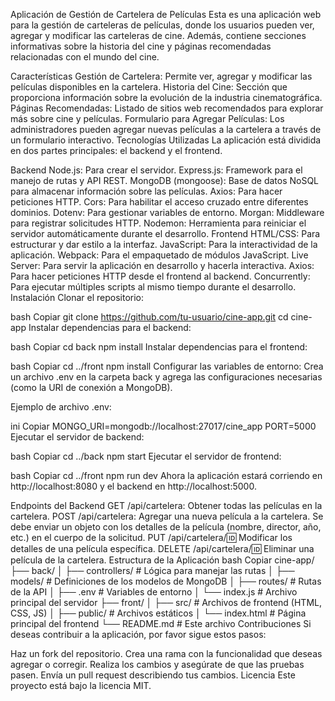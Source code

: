 Aplicación de Gestión de Cartelera de Películas
Esta es una aplicación web para la gestión de carteleras de películas, donde los usuarios pueden ver, agregar y modificar las carteleras de cine. Además, contiene secciones informativas sobre la historia del cine y páginas recomendadas relacionadas con el mundo del cine.

Características
Gestión de Cartelera: Permite ver, agregar y modificar las películas disponibles en la cartelera.
Historia del Cine: Sección que proporciona información sobre la evolución de la industria cinematográfica.
Páginas Recomendadas: Listado de sitios web recomendados para explorar más sobre cine y películas.
Formulario para Agregar Películas: Los administradores pueden agregar nuevas películas a la cartelera a través de un formulario interactivo.
Tecnologías Utilizadas
La aplicación está dividida en dos partes principales: el backend y el frontend.

Backend
Node.js: Para crear el servidor.
Express.js: Framework para el manejo de rutas y API REST.
MongoDB (mongoose): Base de datos NoSQL para almacenar información sobre las películas.
Axios: Para hacer peticiones HTTP.
Cors: Para habilitar el acceso cruzado entre diferentes dominios.
Dotenv: Para gestionar variables de entorno.
Morgan: Middleware para registrar solicitudes HTTP.
Nodemon: Herramienta para reiniciar el servidor automáticamente durante el desarrollo.
Frontend
HTML/CSS: Para estructurar y dar estilo a la interfaz.
JavaScript: Para la interactividad de la aplicación.
Webpack: Para el empaquetado de módulos JavaScript.
Live Server: Para servir la aplicación en desarrollo y hacerla interactiva.
Axios: Para hacer peticiones HTTP desde el frontend al backend.
Concurrently: Para ejecutar múltiples scripts al mismo tiempo durante el desarrollo.
Instalación
Clonar el repositorio:

bash
Copiar
git clone https://github.com/tu-usuario/cine-app.git
cd cine-app
Instalar dependencias para el backend:

bash
Copiar
cd back
npm install
Instalar dependencias para el frontend:

bash
Copiar
cd ../front
npm install
Configurar las variables de entorno: Crea un archivo .env en la carpeta back y agrega las configuraciones necesarias (como la URI de conexión a MongoDB).

Ejemplo de archivo .env:

ini
Copiar
MONGO_URI=mongodb://localhost:27017/cine_app
PORT=5000
Ejecutar el servidor de backend:

bash
Copiar
cd ../back
npm start
Ejecutar el servidor de frontend:

bash
Copiar
cd ../front
npm run dev
Ahora la aplicación estará corriendo en http://localhost:8080 y el backend en http://localhost:5000.

Endpoints del Backend
GET /api/cartelera: Obtener todas las películas en la cartelera.
POST /api/cartelera: Agregar una nueva película a la cartelera. Se debe enviar un objeto con los detalles de la película (nombre, director, año, etc.) en el cuerpo de la solicitud.
PUT /api/cartelera/:id: Modificar los detalles de una película específica.
DELETE /api/cartelera/:id: Eliminar una película de la cartelera.
Estructura de la Aplicación
bash
Copiar
cine-app/
├── back/
│   ├── controllers/      # Lógica para manejar las rutas
│   ├── models/           # Definiciones de los modelos de MongoDB
│   ├── routes/           # Rutas de la API
│   ├── .env              # Variables de entorno
│   └── index.js          # Archivo principal del servidor
├── front/
│   ├── src/              # Archivos de frontend (HTML, CSS, JS)
│   ├── public/           # Archivos estáticos
│   └── index.html        # Página principal del frontend
└── README.md             # Este archivo
Contribuciones
Si deseas contribuir a la aplicación, por favor sigue estos pasos:

Haz un fork del repositorio.
Crea una rama con la funcionalidad que deseas agregar o corregir.
Realiza los cambios y asegúrate de que las pruebas pasen.
Envía un pull request describiendo tus cambios.
Licencia
Este proyecto está bajo la licencia MIT.
